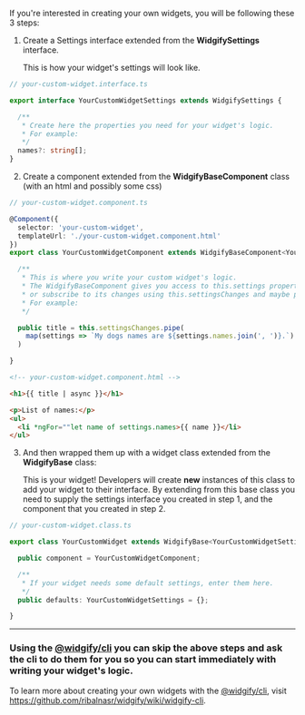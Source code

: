 If you're interested in creating your own widgets, you will be following these 3 steps:

1. Create a Settings interface extended from the **WidgifySettings** interface.

   This is how your widget's settings will look like.
```ts
// your-custom-widget.interface.ts

export interface YourCustomWidgetSettings extends WidgifySettings {

  /**
   * Create here the properties you need for your widget's logic.
   * For example:
   */
  names?: string[];
}

```

2. Create a component extended from the **WidgifyBaseComponent** class (with an html and possibly some css)
```ts
// your-custom-widget.component.ts

@Component({
  selector: 'your-custom-widget',
  templateUrl: './your-custom-widget.component.html'
})
export class YourCustomWidgetComponent extends WidgifyBaseComponent<YourCustomWidgetSettings> {

  /**
   * This is where you write your custom widget's logic.
   * The WidgifyBaseComponent gives you access to this.settings property which you can use directly in your widget's html,
   * or subscribe to its changes using this.settingsChanges and maybe pipe in some rxjs operators to manipulate some data.
   * For example:
   */

  public title = this.settingsChanges.pipe(
    map(settings => `My dogs names are ${settings.names.join(', ')}.`)
  )

}

```
```html
<!-- your-custom-widget.component.html -->

<h1>{{ title | async }}</h1>

<p>List of names:</p>
<ul>
  <li *ngFor=""let name of settings.names>{{ name }}</li>
</ul>

```

3. And then wrapped them up with a widget class extended from the **WidgifyBase** class:

   This is your widget! Developers will create **new** instances of this class to add your widget to their interface.
By extending from this base class you need to supply the settings interface you created in step 1, and the component that you created in step 2.

```ts
// your-custom-widget.class.ts

export class YourCustomWidget extends WidgifyBase<YourCustomWidgetSettings> {

  public component = YourCustomWidgetComponent;

  /**
   * If your widget needs some default settings, enter them here.
   */
  public defaults: YourCustomWidgetSettings = {};

}
```

----

### Using the [@widgify/cli](https://github.com/ribalnasr/widgify/wiki/widgify-cli) you can skip the above steps and ask the cli to do them for you so you can start immediately with writing your widget's logic.
To learn more about creating your own widgets with the [@widgify/cli](https://github.com/ribalnasr/widgify/wiki/widgify-cli), visit https://github.com/ribalnasr/widgify/wiki/widgify-cli.

